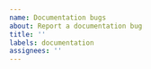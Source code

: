 ```yaml
---
name: Documentation bugs
about: Report a documentation bug
title: ''
labels: documentation
assignees: ''
---
```


<!--
Let us know if this is a bug about a particular rule or rules' documentation,
or if this is for problems with the rest of the README (e.g., descriptions
about the plugin's general settings).
-->
